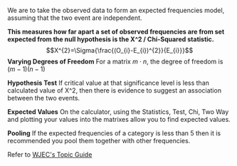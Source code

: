 We are to take the observed data to form an expected frequencies model, assuming that the two event are independent.

**This measures how far apart a set of observed frequencies are from set expected from the null hypothesis is the X^2 / Chi-Squared statistic.**
$$X^{2}=\Sigma{\frac{(O_{i}-E_{i})^{2}}{E_{i}}}$$
**Varying Degrees of Freedom**
For a matrix $m\cdot n$, the degree of freedom is $(m-1)(n-1)$

**Hypothesis Test**
If critical value at that significance level is less than calculated value of X^2, then there is evidence to suggest an association between the two events.

**Expected Values**
On the calculator, using the Statistics, Test, Chi, Two Way and plotting your values into the matrixes allow you to find expected values.

**Pooling**
If the expected frequencies of a category is less than 5 then it is recommended you pool them together with other frequencies.

Refer to [WJEC's Topic Guide](https://resource.download.wjec.co.uk/vtc/2018-19/wjec18-19_1.3/eng/chi-square-tests-unit-2.pdf)
